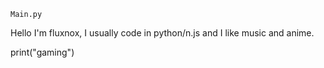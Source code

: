 `Main.py`

Hello I'm fluxnox, I usually code in python/n.js and I like music and anime. 

print("gaming")
